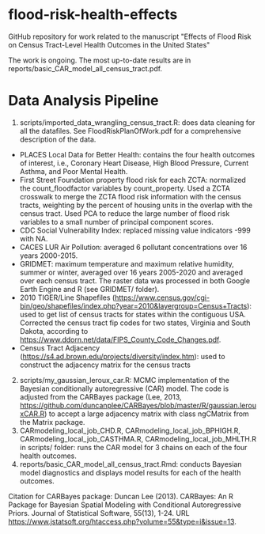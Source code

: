# flood-risk-health-effects
GitHub repository for work related to the manuscript "Effects of Flood Risk on Census Tract-Level Health Outcomes in the United States"

The work is ongoing. The most up-to-date results are in reports/basic_CAR_model_all_census_tract.pdf. 



# Data Analysis Pipeline

1. scripts/imported_data_wrangling_census_tract.R: does data cleaning for all the datafiles. See FloodRiskPlanOfWork.pdf for a comprehensive description of the data.  
  * PLACES Local Data for Better Health: contains the four health outcomes of interest, i.e., Coronary Heart Disease, High Blood Pressure, Current Asthma, and Poor Mental Health.
  * First Street Foundation property flood risk for each ZCTA: normalized the count_floodfactor variables by count_property. Used a ZCTA crosswalk to merge the ZCTA flood risk information with the census tracts, weighting by the percent of housing units in the overlap with the census tract. Used PCA to reduce the large number of flood risk variables to a small number of principal component scores. 
  * CDC Social Vulnerability Index: replaced missing value indicators -999 with NA. 
  * CACES LUR Air Pollution: averaged 6 pollutant concentrations over 16 years 2000-2015. 
  * GRIDMET: maximum temperature and maximum relative humidity, summer or winter, averaged over 16 years 2005-2020 and averaged over each census tract. The raster data was processed in both Google Earth Engine and R (see GRIDMET/ folder). 
  * 2010 TIGER/Line Shapefiles (https://www.census.gov/cgi-bin/geo/shapefiles/index.php?year=2010&layergroup=Census+Tracts): used to get list of census tracts for states within the contiguous USA. Corrected the census tract fip codes for two states, Virginia and South Dakota, according to https://www.ddorn.net/data/FIPS_County_Code_Changes.pdf. 
  * Census Tract Adjacency (https://s4.ad.brown.edu/projects/diversity/index.htm): used to construct the adjacency matrix for the census tracts
2. scripts/my_gaussian_leroux_car.R: MCMC implementation of the Bayesian conditionally autoregressive (CAR) model. The code is adjusted from the CARBayes package (Lee, 2013, https://github.com/duncanplee/CARBayes/blob/master/R/gaussian.lerouxCAR.R) to accept a large adjacency matrix with class ngCMatrix from the Matrix package. 
3. CARmodeling_local_job_CHD.R, CARmodeling_local_job_BPHIGH.R, CARmodeling_local_job_CASTHMA.R, CARmodeling_local_job_MHLTH.R in scripts/ folder: runs the CAR model for 3 chains on each of the four health outcomes.
4. reports/basic_CAR_model_all_census_tract.Rmd: conducts Bayesian model diagnostics and displays model results for each of the health outcomes.



Citation for CARBayes package: Duncan Lee (2013). CARBayes: An R Package for Bayesian
  Spatial Modeling with Conditional Autoregressive Priors.
  Journal of Statistical Software, 55(13), 1-24. URL
  https://www.jstatsoft.org/htaccess.php?volume=55&type=i&issue=13.


